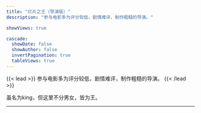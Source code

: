 ```yaml
---
title: "烂片之王（导演版）"
description: "参与电影多为评分较低，剧情难评，制作粗糙的导演。"

showViews: true

cascade:
  showDate: false
  showAuthor: false
  invertPagination: true
  tableViews: true
---
```


{{< lead >}}
参与电影多为评分较低，剧情难评，制作粗糙的导演。
{{< /lead >}}

虽名为king，但这里不分男女，皆为王。

---
